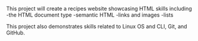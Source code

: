 This project will create a recipes website showcasing HTML skills including
-the HTML document type
-semantic HTML
-links and images
-lists

This project also demonstrates skills related to Linux OS and CLI, Git, and
GitHub.

